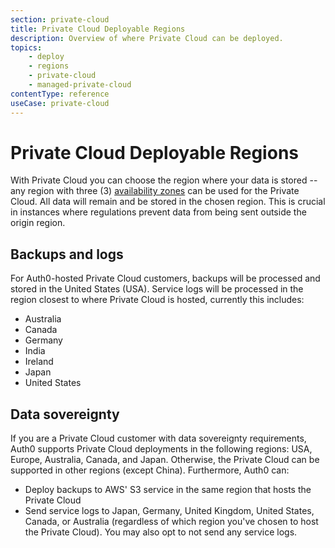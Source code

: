 ```yaml
---
section: private-cloud
title: Private Cloud Deployable Regions
description: Overview of where Private Cloud can be deployed.
topics:
    - deploy
    - regions
    - private-cloud
    - managed-private-cloud
contentType: reference
useCase: private-cloud
---
```


# Private Cloud Deployable Regions

With Private Cloud you can choose the region where your data is stored -- any region with three (3) [availability zones](https://aws.amazon.com/about-aws/global-infrastructure) can be used for the Private Cloud. All data will remain and be stored in the chosen region. This is crucial in instances where regulations prevent data from being sent outside the origin region.

## Backups and logs

For Auth0-hosted Private Cloud customers, backups will be processed and stored in the United States (USA). Service logs will be processed in the region closest to where Private Cloud is hosted, currently this includes:

* Australia
* Canada
* Germany
* India
* Ireland
* Japan
* United States

## Data sovereignty

If you are a Private Cloud customer with data sovereignty requirements, Auth0 supports Private Cloud deployments in the following regions: USA, Europe, Australia, Canada, and Japan. Otherwise, the Private Cloud can be supported in other regions (except China). Furthermore, Auth0 can:

* Deploy backups to AWS' S3 service in the same region that hosts the Private Cloud
* Send service logs to Japan, Germany, United Kingdom, United States, Canada, or Australia (regardless of which region you've chosen to host the Private Cloud). You may also opt to not send any service logs.